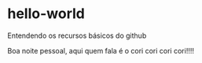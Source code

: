 # hello-world
Entendendo os recursos básicos do github

Boa noite pessoal, aqui quem fala é o cori cori cori cori!!!!
